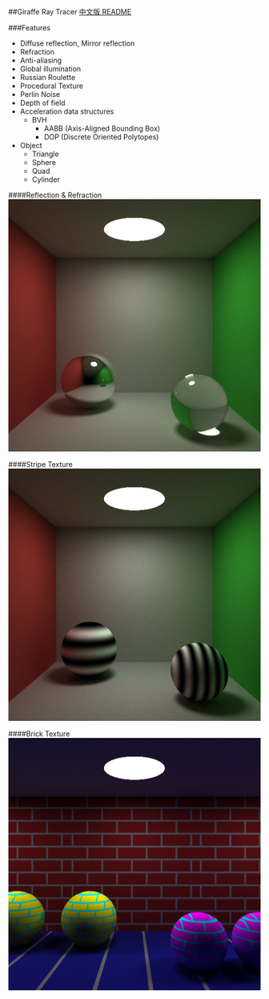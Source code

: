 ##Giraffe Ray Tracer
[中文版 README](./README.md)


###Features
* Diffuse reflection, Mirror reflection
* Refraction
* Anti-aliasing
* Global illumination
* Russian Roulette
* Procedural Texture
* Perlin Noise
* Depth of field
* Acceleration data structures
	- BVH
		+	AABB (Axis-Aligned Bounding Box)
		+	DOP	(Discrete Oriented Polytopes)
* Object
	- Triangle
	- Sphere
	- Quad
	- Cylinder


####Reflection & Refraction
![](./image/reflect_refract.png)

####Stripe Texture
![](./image/stripe.png)

####Brick Texture
![](./image/brick.png)
